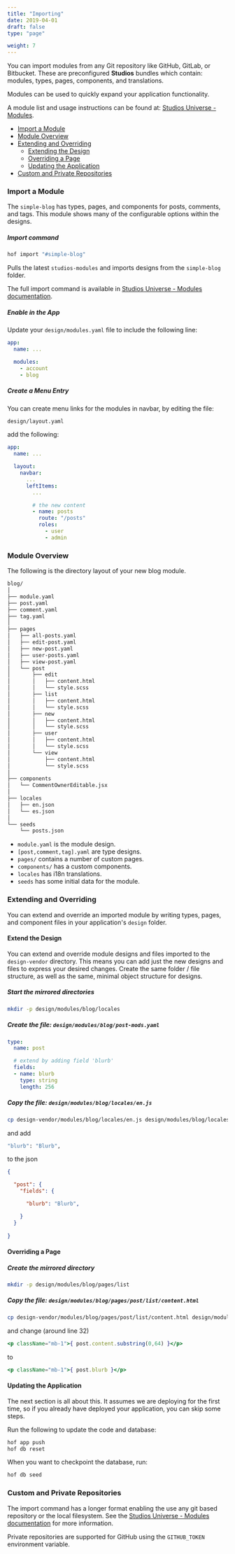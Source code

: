 ```yaml
---
title: "Importing"
date: 2019-04-01
draft: false
type: "page"

weight: 7
---
```


You can import modules from any Git repository like GitHub, GitLab, or Bitbucket.
These are preconfigured __Studios__ bundles which contain:
modules, types, pages, components, and translations.

Modules can be used to quickly expand
your application functionality.

A module list and usage instructions can be found at:
[Studios Universe - Modules](/universe/modules).

- [Import a Module](#import-a-module)
- [Module Overview](#module-overview)
- [Extending and Overriding](#extending-and-overriding)
  - [Extending the Design](#extending-the-design)
  - [Overriding a Page](#overriding-a-page)
  - [Updating the Application](#updating-the-application)
- [Custom and Private Repositories](#custom-and-private-repositories)


### Import a Module

The `simple-blog` has
types, pages, and components for
posts, comments, and tags.
This module shows many of the configurable
options within the designs.

##### Import command

```sh
hof import "#simple-blog"
```

Pulls the latest `studios-modules` and
imports designs from the `simple-blog` folder.

The full import command is available in
[Studios Universe - Modules documentation](/universe/modules#using-the-import-command).

##### Enable in the App

Update your `design/modules.yaml` file
to include the following line:

```yaml
app:
  name: ...

  modules:
    - account
    - blog
```

##### Create a Menu Entry

You can create menu links
for the modules in navbar,
by editing the file:

```sh
design/layout.yaml
```

add the following:

```yaml
app:
  name: ...

  layout:
    navbar:
      ...
      leftItems:
        ...

        # the new content
        - name: posts
          route: "/posts"
          roles:
            - user
            - admin
```

### Module Overview

The following is the directory layout
of your new blog module.

```sh
blog/
│
├── module.yaml
├── post.yaml
├── comment.yaml
├── tag.yaml
│
├── pages
│   ├── all-posts.yaml
│   ├── edit-post.yaml
│   ├── new-post.yaml
│   ├── user-posts.yaml
│   ├── view-post.yaml
│   └── post
│       ├── edit
│       │   ├── content.html
│       │   └── style.scss
│       ├── list
│       │   ├── content.html
│       │   └── style.scss
│       ├── new
│       │   ├── content.html
│       │   └── style.scss
│       ├── user
│       │   ├── content.html
│       │   └── style.scss
│       └── view
│           ├── content.html
│           └── style.scss
│
├── components
│   └── CommentOwnerEditable.jsx
│
├── locales
│   ├── en.json
│   └── es.json
│
└── seeds
    └── posts.json
```

- `module.yaml` is the module design.
- `[post,comment,tag].yaml` are type designs.
- `pages/` contains a number of custom pages.
- `components/` has a custom components.
- `locales` has i18n translations.
- `seeds` has some initial data for the module.

### Extending and Overriding

You can extend and override an imported module by
writing types, pages, and component files
in your application's `design` folder.

#### Extend the Design

You can extend and override module designs and files
imported to the `design-vendor` directory.
This means you can add just the new designs and files
to express your desired changes.
Create the same folder / file structure,
as well as the same, minimal object structure for designs.


##### Start the mirrored directories

```sh
mkdir -p design/modules/blog/locales
```

##### Create the file: `design/modules/blog/post-mods.yaml`

```yaml
type:
  name: post

  # extend by adding field 'blurb'
  fields:
  - name: blurb
    type: string
    length: 256
```

##### Copy the file: `design/modules/blog/locales/en.js`

```sh
cp design-vendor/modules/blog/locales/en.js design/modules/blog/locales/en.js
```

and add

```sh
"blurb": "Blurb",
```

to the json

```json
{

  "post": {
    "fields": {

      "blurb": "Blurb",

    }
  }
    
}
```

#### Overriding a Page


##### Create the mirrored directory

```sh
mkdir -p design/modules/blog/pages/list
```

##### Copy the file: `design/modules/blog/pages/post/list/content.html`

```sh
cp design-vendor/modules/blog/pages/post/list/content.html design/modules/blog/pages/post/list/content.html
```

and change (around line 32)

```jsx
<p className="mb-1">{ post.content.substring(0,64) }</p>
```

to

```jsx
<p className="mb-1">{ post.blurb }</p>
```

#### Updating the Application

The next section is all about this.
It assumes we are deploying for the first time,
so if you already have deployed your application,
you can skip some steps.

Run the following to update the code and database:

```sh
hof app push
hof db reset
```

When you want to checkpoint the database, run:

```sh
hof db seed
```


### Custom and Private Repositories

The import command has a longer format enabling the use
any git based repository or the local filesystem.
See the [Studios Universe - Modules documentation](/universe/modules) for more information.

Private repositories are supported for GitHub using
the `GITHUB_TOKEN` environment variable.

